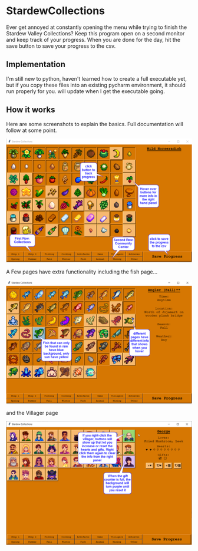 # StardewCollections
Ever get annoyed at constantly opening the menu while trying to finish the Stardew Valley Collections? Keep this program open on a second monitor and keep track of your progress.  When you are done for the day, hit the save button to save your progress to the csv.  

## Implementation
I'm still new to python, haven't learned how to create a full executable yet, but if you copy these files into an existing pycharm environment, it should run properly for you. will update when I get the executable going.

## How it works
Here are some screenshots to explain the basics. Full documentation will follow at some point.

<img src="maininfo.png" width="700">


A Few pages have extra functionality including the fish page...

<img src="fishpage.png" width="700">


and the Villager page

<img src="villagerpage.png" width="700">
